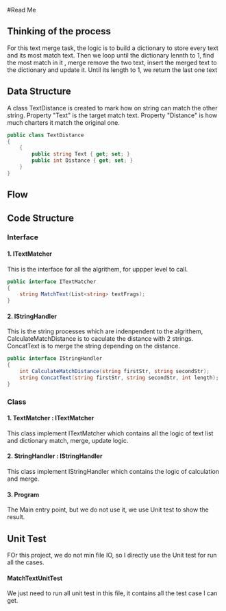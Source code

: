 #Read Me
## Thinking of the process

For this text merge task, the logic is to build a dictionary to store  every text and its most match text. Then we loop until the dictionary lennth to 1, find the most match in it , merge remove the two text, insert the merged text to the dictionary and update it. Until its length to 1, we return the last one text  
## Data Structure
A class TextDistance is created to mark how on string can match the other string. Property "Text" is the target match text. Property "Distance" is how much charters it match the original one. 
``` C#
public class TextDistance
{
    {        
        public string Text { get; set; }
        public int Distance { get; set; }
    }
}
``` 

## Flow 

## Code Structure

### Interface
#### 1. ITextMatcher
This is the interface for all the algrithem, for uppper level to call.
``` C#
public interface ITextMatcher
{
    string MatchText(List<string> textFrags);
}
```
#### 2. IStringHandler
This is the string processes which are indenpendent to the algrithem, CalculateMatchDistance is to caculate the distance with 2 strings. ConcatText is to merge the string depending on the distance.
``` C#
public interface IStringHandler
{
    int CalculateMatchDistance(string firstStr, string secondStr);
    string ConcatText(string firstStr, string secondStr, int length);
}
```
### Class
#### 1. TextMatcher : ITextMatcher
This class implement ITextMatcher which contains all the logic of text list and dictionary match, merge, update logic.
#### 2. StringHandler : IStringHandler
This class implement IStringHandler which contains the logic of calculation and merge.

#### 3. Program
The Main entry point, but we do not use it, we use Unit test to show the result.

## Unit Test
FOr this project, we do not min file IO, so I directly use the Unit test for run all the cases.
#### MatchTextUnitTest
We just need to run all unit test in this file, it contains all the test case I can get.
